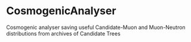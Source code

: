 # CosmogenicAnalyser
Cosmogenic analyser saving useful Candidate-Muon and Muon-Neutron distributions from archives of Candidate Trees

